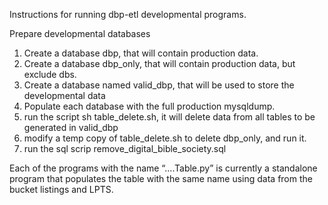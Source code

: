 Instructions for running dbp-etl developmental programs.

Prepare developmental databases

1) Create a database dbp, that will contain production data.
2) Create a database dbp_only, that will contain production data, but exclude dbs.
3) Create a database named valid_dbp, that will be used to store the developmental data
4) Populate each database with the full production mysqldump.
5) run the script sh table_delete.sh, it will delete data from all tables to be generated in valid_dbp
6) modify a temp copy of table_delete.sh to delete dbp_only, and run it.
7) run the sql scrip remove_digital_bible_society.sql

Each of the programs with the name “….Table.py” is currently a standalone program that populates the table with the same name using data from the bucket listings and LPTS.

